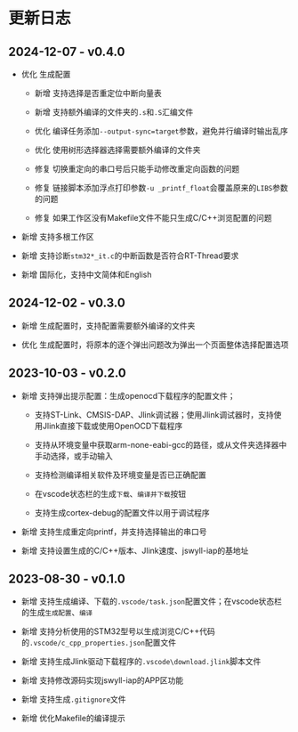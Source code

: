 # 更新日志

## 2024-12-07 - v0.4.0

- 优化 生成配置

  - 新增 支持选择是否重定位中断向量表

  - 新增 支持额外编译的文件夹的`.s`和`.S`汇编文件

  - 优化 编译任务添加`--output-sync=target`参数，避免并行编译时输出乱序

  - 优化 使用树形选择器选择需要额外编译的文件夹

  - 修复 切换重定向的串口号后只能手动修改重定向函数的问题

  - 修复 链接脚本添加浮点打印参数`-u _printf_float`会覆盖原来的`LIBS`参数的问题

  - 修复 如果工作区没有Makefile文件不能只生成C/C++浏览配置的问题

- 新增 支持多根工作区

- 新增 支持诊断`stm32*_it.c`的中断函数是否符合RT-Thread要求

- 新增 国际化，支持中文简体和English

## 2024-12-02 - v0.3.0

- 新增 生成配置时，支持配置需要额外编译的文件夹

- 优化 生成配置时，将原本的逐个弹出问题改为弹出一个页面整体选择配置选项

## 2023-10-03 - v0.2.0

- 新增 支持弹出提示配置：生成openocd下载程序的配置文件；

  - 支持ST-Link、CMSIS-DAP、Jlink调试器；使用Jlink调试器时，支持使用Jlink直接下载或使用OpenOCD下载程序

  - 支持从环境变量中获取arm-none-eabi-gcc的路径，或从文件夹选择器中手动选择，或手动输入

  - 支持检测编译相关软件及环境变量是否已正确配置

  - 在vscode状态栏的生成`下载`、`编译并下载`按钮

  - 支持生成cortex-debug的配置文件以用于调试程序

- 新增 支持生成重定向printf，并支持选择输出的串口号

- 新增 支持设置生成的C/C++版本、Jlink速度、jswyll-iap的基地址

## 2023-08-30 - v0.1.0

- 新增 支持生成编译、下载的`.vscode/task.json`配置文件；在vscode状态栏的生成`生成配置`、`编译`

- 新增 支持分析使用的STM32型号以生成浏览C/C++代码的`.vscode/c_cpp_properties.json`配置文件

- 新增 支持生成Jlink驱动下载程序的`.vscode\download.jlink`脚本文件

- 新增 支持修改源码实现jswyll-iap的APP区功能

- 新增 支持生成`.gitignore`文件

- 新增 优化Makefile的编译提示
